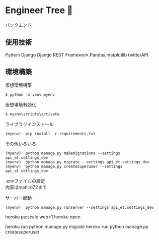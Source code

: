 # Engineer Tree 🌳  

バックエンド


## 使用技術  
Python
Django
Django REST Framework
Pandas,matplotlib
twitterAPI

## 環境構築  


仮想環境構築  
```
$ python -m venv myenv
```

仮想環境有効化  
```
$ myenv\scripts\activate
```

ライブラリインストール  
```
(myenv)  pip install -r requirements.txt
```


その他いろいろ
```
(myenv)  python manage.py makemigrations --settings api_et.settings_dev
(myenv)  python manage.py migrate --settings api_et.settings_dev
(myenv)  python manage.py createsuperuser --settings api_et.settings_dev
```


.envファイルの設定  
内容はmahiro72まで

サーバー起動
```
(myenv)  python manage.py runserver --settings api_et.settings_dev

```



heroku ps:scale web=1
heroku open

heroku run python manage.py migrate
heroku run python manage.py createsuperuser




<!-- heroku config:set DISABLE_COLLECTSTATIC=1 -->


